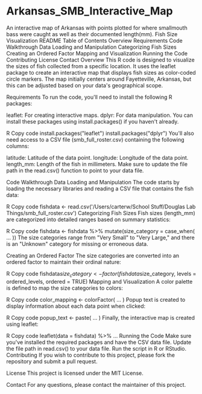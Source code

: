 # Arkansas_SMB_Interactive_Map
An interactive map of Arkansas with points plotted for where smallmouth bass were caught as well as their documented length(mm).
Fish Size Visualization README
Table of Contents
Overview
Requirements
Code Walkthrough
Data Loading and Manipulation
Categorizing Fish Sizes
Creating an Ordered Factor
Mapping and Visualization
Running the Code
Contributing
License
Contact
Overview
This R code is designed to visualize the sizes of fish collected from a specific location. It uses the leaflet package to create an interactive map that displays fish sizes as color-coded circle markers. The map initially centers around Fayetteville, Arkansas, but this can be adjusted based on your data's geographical scope.

Requirements
To run the code, you'll need to install the following R packages:

leaflet: For creating interactive maps.
dplyr: For data manipulation.
You can install these packages using install.packages() if you haven't already.

R
Copy code
install.packages("leaflet")
install.packages("dplyr")
You'll also need access to a CSV file (smb_full_roster.csv) containing the following columns:

latitude: Latitude of the data point.
longitude: Longitude of the data point.
length_mm: Length of the fish in millimeters.
Make sure to update the file path in the read.csv() function to point to your data file.

Code Walkthrough
Data Loading and Manipulation
The code starts by loading the necessary libraries and reading a CSV file that contains the fish data:

R
Copy code
fishdata <- read.csv('/Users/carterw/School Stuff/Douglas Lab Things/smb_full_roster.csv')
Categorizing Fish Sizes
Fish sizes (length_mm) are categorized into detailed ranges based on summary statistics:

R
Copy code
fishdata <- fishdata %>%
  mutate(size_category = case_when(
    ...
  ))
The size categories range from "Very Small" to "Very Large," and there is an "Unknown" category for missing or erroneous data.

Creating an Ordered Factor
The size categories are converted into an ordered factor to maintain their ordinal nature:

R
Copy code
fishdata$size_category <- factor(fishdata$size_category, levels = ordered_levels, ordered = TRUE)
Mapping and Visualization
A color palette is defined to map the size categories to colors:

R
Copy code
color_mapping <- colorFactor(
  ...
)
Popup text is created to display information about each data point when clicked:

R
Copy code
popup_text <- paste(
  ...
)
Finally, the interactive map is created using leaflet:

R
Copy code
leaflet(data = fishdata) %>%
  ...
Running the Code
Make sure you've installed the required packages and have the CSV data file.
Update the file path in read.csv() to your data file.
Run the script in R or RStudio.
Contributing
If you wish to contribute to this project, please fork the repository and submit a pull request.

License
This project is licensed under the MIT License.

Contact
For any questions, please contact the maintainer of this project.

